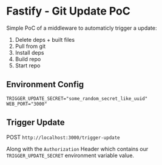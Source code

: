 # Fastify - Git Update PoC

Simple PoC of a middleware to automaticly trigger a update:

1. Delete deps + built files
2. Pull from git
3. Install deps
4. Build repo
5. Start repo

## Environment Config

```env
TRIGGER_UPDATE_SECRET="some_random_secret_like_uuid"
WEB_PORT="3000"
```

## Trigger Update

POST `http://localhost:3000/trigger-update`

Along with the `Authorization` Header which contains our `TRIGGER_UPDATE_SECRET` environment variable value.
